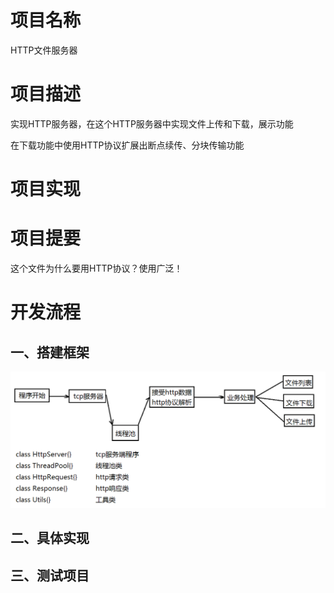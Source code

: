 # 项目名称

HTTP文件服务器

# 项目描述

实现HTTP服务器，在这个HTTP服务器中实现文件上传和下载，展示功能

在下载功能中使用HTTP协议扩展出断点续传、分块传输功能

# 项目实现

# 项目提要

这个文件为什么要用HTTP协议？使用广泛！

# 开发流程

## 一、搭建框架

![](架构.png)

## 二、具体实现



## 三、测试项目

